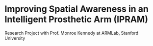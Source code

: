 # Improving Spatial Awareness in an Intelligent Prosthetic Arm (IPRAM)
Research Project with Prof. Monroe Kennedy at ARMLab, Stanford University 
